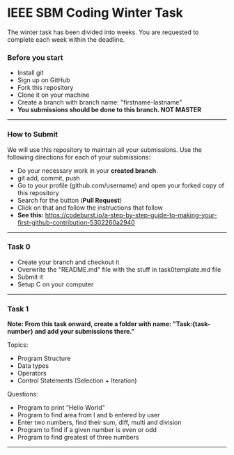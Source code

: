 # IEEE SBM Coding Winter Task

The winter task has been divided into weeks. You are requested to complete each week within the deadline. 

### Before you start

- Install git
- Sign up on GitHub
- Fork this repository
- Clone it on your machine
- Create a branch with branch name: "firstname-lastname"
- **You submissions should be done to this branch. NOT MASTER**

------

### How to Submit

We will use this repository to maintain all your submissions. Use the following directions for each of your submissions:

- Do your necessary work in your **created branch**. 
- git add, commit, push
- Go to your profile (github.com/username) and open your forked copy of this repository
- Search for the button (**Pull Request**)
- Click on that and follow the instructions that follow
- **See this:** https://codeburst.io/a-step-by-step-guide-to-making-your-first-github-contribution-5302260a2940

------

### Task 0

- Create your branch and checkout it
- Overwrite the "README.md" file with the stuff in task0template.md file
- Submit it 
- Setup C on your computer

------

### Task 1

**Note: From this task onward, create a folder with name: "Task:{task-number} and add your submissions there."**

Topics:

- Program Structure
- Data types
- Operators
- Control Statements (Selection + Iteration)

Questions:

- Program to print “Hello World”
-  Program to find area from l and b entered by user
- Enter two numbers, find their sum, diff, multi and division
- Program to find if a given number is even or odd
- Program to find greatest of three numbers

------

